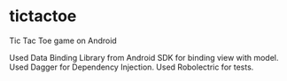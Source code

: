 # tictactoe
Tic Tac Toe game on Android 

Used Data Binding Library from Android SDK for binding view with model.
Used Dagger for Dependency Injection.
Used Robolectric for tests.

